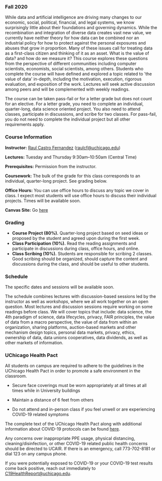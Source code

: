 ### Fall 2020

While data and artificial intelligence are driving many changes to our economic, social, political, financial, and legal systems, we know surprisingly little about their foundations and governing dynamics. While the recombination and integration of diverse data creates vast new value, we currently have neither theory for how data can be combined nor an industrial policy for how to protect against the personal exposures and abuses that grow in proportion. Many of these issues call for treating data as a first-class citizen and thinking of it as an asset. What is the value of data? and how do we measure it? This course explores these questions from the perspective of different communities including computer scientists, economists, social scientists, among others. Students who complete the course will have defined and explored a topic related to 'the value of data' in-depth, including the motivation, execution, rigorous evaluation, and exposition of the work. Lectures will seek active discussion among peers and will be complemented with weekly readings.

The course can be taken pass-fail or for a letter grade but does not count for an elective. For a letter grade, you need to complete an individual, quarter-long, data science oriented project. You also need to attend classes, participate in discussions, and scribe for two classes. For pass-fail, you do not need to complete the individual project but all other requirements apply.

### Course Information

**Instructor:** [Raul Castro Fernandez](https://raulcastrofernandez.com) (raulcf@uchicago.edu)

**Lectures:** Tuesday and Thursday 9:30am–10:50am (Central Time)

**Prerequisites:** Permission from the instructor.

**Coursework:** The bulk of the grade for this class corresponds to an individual, quarter-long project. See grading below.

**Office Hours:** You can use office hours to discuss any topic we cover in class. I expect most students will use office hours to discuss their individual projects. Times will be available soon.

**Canvas Site:** Go [here](https://canvas.uchicago.edu/courses/30764)

### Grading

- **Course Project (80%).** Quarter-long project based on seed ideas or proposed by the student and agreed upon during the first week.
- **Class Participation (10%).** Read the reading assignments and participate in discussions during class, office hours, and online.
- **Class Scribing (10%).** Students are responsible for scribing 2 classes. Good scribing should be organized, should capture the content and discussions during the class, and should be useful to other students.

### Schedule

The specific dates and sessions will be available soon.

The schedule combines lectures with discussion-based sessions led by the instructor as well as *workshops*, where we all work together on an open question. Most lectures and discussion sessions require working on some readings before class. We will cover topics that include: data science, the 4th paradigm of science, data lifecycles, privacy, FAIR principles, the value of data from a macro perspective, the value of data from within an organization, sharing platforms, auction-based markets and other mechanism design topics, personal data markets, privacy, ethics, ownership of data, data unions cooperatives, data dividends, as well as other markets of information.

### UChicago Health Pact

All students on campus are required to adhere to the guidelines in the UChicago Health
Pact in order to promote a safe environment in the classroom.

- Secure face coverings must be worn appropriately at all times at all times while in
University buildings

- Maintain a distance of 6 feet from others

- Do not attend and in-person class if you feel unwell or are experiencing COVID-19
related symptoms

The complete text of the UChicago Health Pact along with additional information about
COVID-19 protocols can be found [here](https://goforward.uchicago.edu/health-requirements/#healthpact).

Any concerns over inappropriate PPE usage, physical distancing, cleaning/disinfection, or other 
COVID-19 related public health concerns should be directed to UCAIR. If there is an emergency, 
call 773-702-8181 or dial 123 on any campus phone.

If you were potentially exposed to COVID-19 or your COVID-19 test results come back
positive, reach out immediately to C19HealthReport@uchicago.edu.
